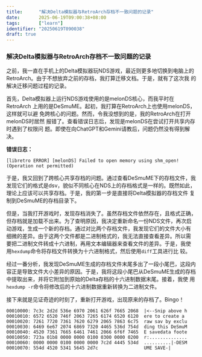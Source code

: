 ```yaml
---
title:      "解决Delta模拟器与RetroArch存档不一致问题的记录"
date:       2025-06-19T09:00:38+08:00
tags:       ["learn"]
identifier: "20250619T090038"
draft: true
---
```


### 解决Delta模拟器与RetroArch存档不一致问题的记录

之前，我一直在手机上的Delta模拟器玩NDS游戏，最近则更多地切换到电脑上的
RetroArch。由于不想放弃之前的存档，我打算迁移文档。于是，就有了这次我
的解决迁移问题过程的记录。

首先，Delta模拟器上运行NDS游戏使用的是melonDS核心，而我平时在RetroArch
上用的是DeSmuME。起初，我打算在RetroArch上也使用melonDS，这样就可以避
免跨核心的问题。然而，令我没想到的是，我的RetroArch在打开melonDS时居然
报错了。查看错误日志后，发现是melonDS在尝试打开共享内存时遇到了权限问
题。即使在向ChatGPT和Gemini请教后，问题仍然没有得到解决。

**错误日志：**

```
[libretro ERROR] [melonDS] Failed to open memory using shm_open! (Operation not permitted)
```

于是，我又回到了跨核心共享存档的问题。通过查看DeSmuME下的存档文件，我
发现它们的格式是dsv，貌似不同核心在NDS上的存档格式是一样的。既然如此，
理论上应该可以共享存档。于是，我的第一步是直接将Delta模拟器的存档文件
复制到DeSmuME的存档目录下。

但是，当我打开游戏时，发现存档消失了。虽然存档文件依然存在，且格式正确，
但存档就是加载不出来。为了查明原因，我决定重新命名一份NDS文件，再次启
动游戏，生成一个新的存档。通过对比两个存档文件，我发现它们的文件大小有
细微的差异。由于这两个文件都是二进制格式的，我无法直接查看差异。所以需
要把二进制文件转成十六进制，再用文本编辑器来查看文件的差异。于是，我使
用`hexdump`命令将存档文件转换为十六进制格式，然后使用`diff`工具进行比
较。

经过一番分析，我发现DeSmuME生成的存档文件末尾多出了一段小尾巴，这段内
容正是导致文件大小差异的原因。于是，我将这段小尾巴从DeSmuME生成的存档
中提取出来，并将它附加到原始的Delta存档的十六进制数据末尾。接着，我使
用`hexdump -r`命令将修改后的十六进制数据重新转换为二进制文件。

接下来就是见证奇迹的时刻了，重新打开游戏，出现原来的存档了。Bingo！

```
00010000: 7c3c 2d2d 536e 6970 2061 626f 7665 2068  |<--Snip above h
00010010: 6572 6520 746f 2063 7265 6174 6520 6120  ere to create a
00010020: 7261 7720 7361 7620 6279 2065 7863 6c75  raw sav by exclu
00010030: 6469 6e67 2074 6869 7320 4465 536d 754d  ding this DeSmuM
00010040: 4520 7361 7665 6461 7461 2066 6f6f 7465  E savedata foote
00010050: 723a 01b8 0000 0000 0100 0300 0000 0200  r:..............
00010060: 0000 0000 0100 0000 0000 7c2d 4445 534d  ..........|-DESM
00010070: 554d 4520 5341 5645 2d7c                 UME SAVE-|
```
